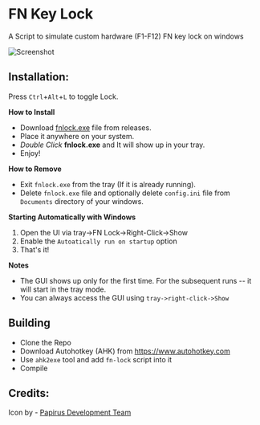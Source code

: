 # FN Key Lock
A Script to simulate custom hardware (F1-F12) FN key lock on windows

![Screenshot](https://i.imgur.com/54YAxSS.png)

## Installation:
Press  `Ctrl`+`Alt`+`L` to toggle Lock.

**How to Install**
- Download [fnlock.exe](https://github.com/okkosh/FN-key-lock/releases) file from releases.
- Place it anywhere on your system.
- *Double Click* **fnlock.exe** and It will show up in your tray.
- Enjoy!

**How to Remove**
- Exit `fnlock.exe` from the tray (If it is already running).
- Delete `fnlock.exe` file and optionally delete `config.ini` file from `Documents` directory of your windows.

**Starting Automatically with Windows**
1. Open the UI via tray->FN Lock->Right-Click->Show
2. Enable the `Autoatically run on startup` option
3. That's it!

**Notes**
- The GUI shows up only for the first time. For the subsequent runs -- it will start in the tray mode.
- You can always access the GUI using `tray->right-click->Show`

## Building
- Clone the Repo
- Download Autohotkey (AHK) from https://www.autohotkey.com
- Use `ahk2exe` tool and add `fn-lock` script into it
- Compile

## Credits:
Icon by - [Papirus Development Team](https://github.com/PapirusDevelopmentTeam/)
